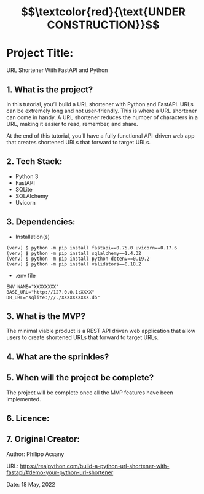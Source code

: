 # $$\textcolor{red}{\text{UNDER CONSTRUCTION}}$$

# Project Title:

URL Shortener With FastAPI and Python


## 1. What is the project?

In this tutorial, you’ll build a URL shortener with Python and FastAPI. URLs can be extremely long and not user-friendly. This is where a URL shortener can come in handy. A URL shortener reduces the number of characters in a URL, making it easier to read, remember, and share.

At the end of this tutorial, you’ll have a fully functional API-driven web app that creates shortened URLs that forward to target URLs.


## 2. Tech Stack:

- Python 3
- FastAPI
- SQLite
- SQLAlchemy
- Uvicorn

## 3. Dependencies:
 - Installation(s)
```
(venv) $ python -m pip install fastapi==0.75.0 uvicorn==0.17.6
(venv) $ python -m pip install sqlalchemy==1.4.32
(venv) $ python -m pip install python-dotenv==0.19.2
(venv) $ python -m pip install validators==0.18.2
```

- .env file

```
ENV_NAME="XXXXXXXX"
BASE_URL="http://127.0.0.1:XXXX"
DB_URL="sqlite:///./XXXXXXXXXX.db"
```


## 3. What is the MVP?
The minimal viable product is a REST API driven web application that allow users to create shortened URLs that forward to target URLs.


## 4. What are the sprinkles? 


## 5. When will the project be complete? 
The project will be complete once all the MVP features have been implemented.

## 6. Licence:

## 7. Original Creator:

Author: Philipp Acsany

URL: https://realpython.com/build-a-python-url-shortener-with-fastapi/#demo-your-python-url-shortener

Date: 18 May, 2022
